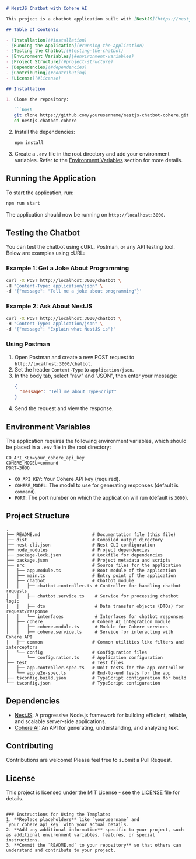 ```markdown
# NestJS Chatbot with Cohere AI

This project is a chatbot application built with [NestJS](https://nestjs.com/) and powered by [Cohere AI](https://cohere.ai/). The chatbot can respond to various prompts with AI-generated responses.

## Table of Contents

- [Installation](#installation)
- [Running the Application](#running-the-application)
- [Testing the Chatbot](#testing-the-chatbot)
- [Environment Variables](#environment-variables)
- [Project Structure](#project-structure)
- [Dependencies](#dependencies)
- [Contributing](#contributing)
- [License](#license)

## Installation

1. Clone the repository:

   ```bash
   git clone https://github.com/yourusername/nestjs-chatbot-cohere.git
   cd nestjs-chatbot-cohere
   ```

2. Install the dependencies:

   ```bash
   npm install
   ```

3. Create a `.env` file in the root directory and add your environment variables. Refer to the [Environment Variables](#environment-variables) section for more details.

## Running the Application

To start the application, run:

```bash
npm run start
```

The application should now be running on `http://localhost:3000`.

## Testing the Chatbot

You can test the chatbot using cURL, Postman, or any API testing tool. Below are examples using cURL:

### Example 1: Get a Joke About Programming

```bash
curl -X POST http://localhost:3000/chatbot \
-H "Content-Type: application/json" \
-d '{"message": "Tell me a joke about programming"}'
```

### Example 2: Ask About NestJS

```bash
curl -X POST http://localhost:3000/chatbot \
-H "Content-Type: application/json" \
-d '{"message": "Explain what NestJS is"}'
```

### Using Postman

1. Open Postman and create a new POST request to `http://localhost:3000/chatbot`.
2. Set the header `Content-Type` to `application/json`.
3. In the body tab, select "raw" and "JSON", then enter your message:
   ```json
   {
     "message": "Tell me about TypeScript"
   }
   ```
4. Send the request and view the response.

## Environment Variables

The application requires the following environment variables, which should be placed in a `.env` file in the root directory:

```plaintext
CO_API_KEY=your_cohere_api_key
COHERE_MODEL=command
PORT=3000
```

- `CO_API_KEY`: Your Cohere API key (required).
- `COHERE_MODEL`: The model to use for generating responses (default is `command`).
- `PORT`: The port number on which the application will run (default is `3000`).

## Project Structure

```plaintext
.
├── README.md                    # Documentation file (this file)
├── dist                         # Compiled output directory
├── nest-cli.json                # Nest CLI configuration
├── node_modules                 # Project dependencies
├── package-lock.json            # Lockfile for dependencies
├── package.json                 # Project metadata and scripts
├── src                          # Source files for the application
│   ├── app.module.ts            # Root module of the application
│   ├── main.ts                  # Entry point of the application
│   ├── chatbot                  # Chatbot module
│   │   ├── chatbot.controller.ts # Controller for handling chatbot requests
│   │   ├── chatbot.service.ts    # Service for processing chatbot logic
│   │   ├── dto                   # Data transfer objects (DTOs) for request/response
│   │   └── interfaces            # Interfaces for chatbot responses
│   ├── cohere                   # Cohere AI integration module
│   │   ├── cohere.module.ts      # Module for Cohere services
│   │   ├── cohere.service.ts     # Service for interacting with Cohere API
│   ├── common                   # Common utilities like filters and interceptors
│   └── config                   # Configuration files
│       └── configuration.ts     # Application configuration
├── test                         # Test files
│   ├── app.controller.spec.ts   # Unit tests for the app controller
│   └── app.e2e-spec.ts          # End-to-end tests for the app
├── tsconfig.build.json          # TypeScript configuration for build
└── tsconfig.json                # TypeScript configuration
```

## Dependencies

- [NestJS](https://nestjs.com/): A progressive Node.js framework for building efficient, reliable, and scalable server-side applications.
- [Cohere AI](https://cohere.ai/): An API for generating, understanding, and analyzing text.

## Contributing

Contributions are welcome! Please feel free to submit a Pull Request.

## License

This project is licensed under the MIT License - see the [LICENSE](LICENSE) file for details.
```

### Instructions for Using the Template:
1. **Replace placeholders** like `yourusername` and `your_cohere_api_key` with your actual details.
2. **Add any additional information** specific to your project, such as additional environment variables, features, or special instructions.
3. **Commit the `README.md` to your repository** so that others can understand and contribute to your project.